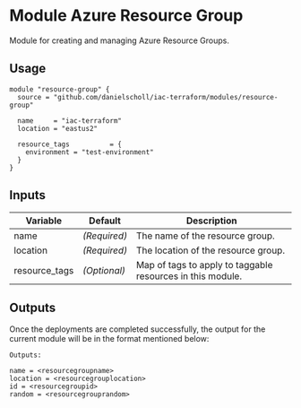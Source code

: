 # Module Azure Resource Group

Module for creating and managing Azure Resource Groups.

## Usage

```
module "resource-group" {
  source = "github.com/danielscholl/iac-terraform/modules/resource-group"

  name     = "iac-terraform"
  location = "eastus2"

  resource_tags          = {
    environment = "test-environment"
  } 
}
```

## Inputs

| Variable                      | Default                              | Description                          | 
| ----------------------------- | ------------------------------------ | ------------------------------------ |
| name                          | _(Required)_                         | The name of the resource group.      |
| location                      | _(Required)_                         | The location of the resource group.  |
| resource_tags                 | _(Optional)_                         | Map of tags to apply to taggable resources in this module. |


## Outputs

Once the deployments are completed successfully, the output for the current module will be in the format mentioned below:

```
Outputs:

name = <resourcegroupname>
location = <resourcegrouplocation>
id = <resourcegroupid>
random = <resourcegrouprandom>
```
